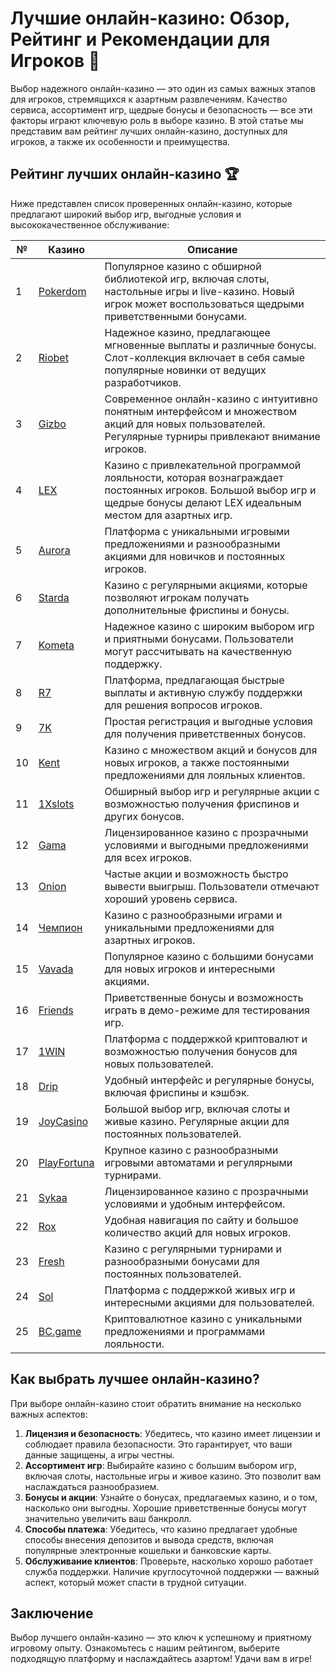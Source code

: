 # Лучшие онлайн-казино: Обзор, Рейтинг и Рекомендации для Игроков 🎰

Выбор надежного онлайн-казино — это один из самых важных этапов для игроков, стремящихся к азартным развлечениям. Качество сервиса, ассортимент игр, щедрые бонусы и безопасность — все эти факторы играют ключевую роль в выборе казино. В этой статье мы представим вам рейтинг лучших онлайн-казино, доступных для игроков, а также их особенности и преимущества.

## Рейтинг лучших онлайн-казино 🏆

Ниже представлен список проверенных онлайн-казино, которые предлагают широкий выбор игр, выгодные условия и высококачественное обслуживание:

| №  | Казино      | Описание                                                   |
|----|-------------|------------------------------------------------------------|
| 1  | [Pokerdom](https://brandplay.link/4k77v2yx) | Популярное казино с обширной библиотекой игр, включая слоты, настольные игры и live-казино. Новый игрок может воспользоваться щедрыми приветственными бонусами. |
| 2  | [Riobet](https://brandplay.link/7xBLTPyj) | Надежное казино, предлагающее мгновенные выплаты и различные бонусы. Слот-коллекция включает в себя самые популярные новинки от ведущих разработчиков. |
| 3  | [Gizbo](https://brandplay.link/bprXw4YV) | Современное онлайн-казино с интуитивно понятным интерфейсом и множеством акций для новых пользователей. Регулярные турниры привлекают внимание игроков. |
| 4  | [LEX](https://brandplay.link/zW4hdDFV) | Казино с привлекательной программой лояльности, которая вознаграждает постоянных игроков. Большой выбор игр и щедрые бонусы делают LEX идеальным местом для азартных игр. |
| 5  | [Aurora](https://10trafic-stat2.com/click/668546556bcc6313411604bd/6766/13032/subaccount) | Платформа с уникальными игровыми предложениями и разнообразными акциями для новичков и постоянных игроков. |
| 6  | [Starda](https://brandplay.link/fB7xwRFL) | Казино с регулярными акциями, которые позволяют игрокам получать дополнительные фриспины и бонусы. |
| 7  | [Kometa](https://brandplay.link/8ZymQJV8) | Надежное казино с широким выбором игр и приятными бонусами. Пользователи могут рассчитывать на качественную поддержку. |
| 8  | [R7](https://brandplay.link/bMd3Yjsw) | Платформа, предлагающая быстрые выплаты и активную службу поддержки для решения вопросов игроков. |
| 9  | [7K](https://brandplay.link/BvQyFShp) | Простая регистрация и выгодные условия для получения приветственных бонусов. |
| 10 | [Kent](https://brandplay.link/Fv2WP3js) | Казино с множеством акций и бонусов для новых игроков, а также постоянными предложениями для лояльных клиентов. |
| 11 | [1Xslots](https://brandplay.link/hSB1khtr) | Обширный выбор игр и регулярные акции с возможностью получения фриспинов и других бонусов. |
| 12 | [Gama](https://brandplay.link/j6NMKsDz) | Лицензированное казино с прозрачными условиями и выгодными предложениями для всех игроков. |
| 13 | [Onion](https://brandplay.link/zBGRVpQ9) | Частые акции и возможность быстро вывести выигрыш. Пользователи отмечают хороший уровень сервиса. |
| 14 | [Чемпион](https://temon-gter.cfd/go/lRq?p80412p304504pcc44t17455) | Казино с разнообразными играми и уникальными предложениями для азартных игроков. |
| 15 | [Vavada](https://vavadapartner.pro/?promo=ea5c9275-6854-4505-94fc-95ab18221945-linkb2) | Популярное казино с большими бонусами для новых игроков и интересными акциями. |
| 16 | [Friends](https://gofriends.vc/linkb2) | Приветственные бонусы и возможность играть в демо-режиме для тестирования игр. |
| 17 | [1WIN](https://brandplay.link/smXVpBbG) | Платформа с поддержкой криптовалют и возможностью получения бонусов для новых пользователей. |
| 18 | [Drip](https://drp-ircp01.com/c07e6a3db) | Удобный интерфейс и регулярные бонусы, включая фриспины и кэшбэк. |
| 19 | [JoyCasino](https://rpc30.call2me.pro/?/ru/registration?apkpop=0&partner=p24970p3291217pc98f) | Большой выбор игр, включая слоты и живые казино. Регулярные акции для постоянных пользователей. |
| 20 | [PlayFortuna](https://fortunapromo.net/alt/playfortuna/registration?0dc4a9362a71feb7e3f165fb8e766f70) | Крупное казино с разнообразными игровыми автоматами и регулярными турнирами. |
| 21 | [Sykaa](https://s-two-way.com/?source=linkb2&pid=30697) | Лицензированное казино с прозрачными условиями и удобным интерфейсом. |
| 22 | [Rox](https://rox-pvwfpjgcxe.com/cb1ee18a5) | Удобная навигация по сайту и большое количество акций для новых игроков. |
| 23 | [Fresh](https://fresh-eumwkxwao.com/c3f7b485d) | Казино с регулярными турнирами и разнообразными бонусами для постоянных пользователей. |
| 24 | [Sol](https://sol-mmtdzfbaco.com/cb2415bca) | Платформа с поддержкой живых игр и интересными акциями для пользователей. |
| 25 | [BC.game](https://partnerbcgame.com/dcc53d441) | Криптовалютное казино с уникальными предложениями и программами лояльности. |

## Как выбрать лучшее онлайн-казино?

При выборе онлайн-казино стоит обратить внимание на несколько важных аспектов:

1. **Лицензия и безопасность**: Убедитесь, что казино имеет лицензии и соблюдает правила безопасности. Это гарантирует, что ваши данные защищены, а игры честны.
2. **Ассортимент игр**: Выбирайте казино с большим выбором игр, включая слоты, настольные игры и живое казино. Это позволит вам наслаждаться разнообразием.
3. **Бонусы и акции**: Узнайте о бонусах, предлагаемых казино, и о том, насколько они выгодны. Хорошие приветственные бонусы могут значительно увеличить ваш банкролл.
4. **Способы платежа**: Убедитесь, что казино предлагает удобные способы внесения депозитов и вывода средств, включая популярные электронные кошельки и банковские карты.
5. **Обслуживание клиентов**: Проверьте, насколько хорошо работает служба поддержки. Наличие круглосуточной поддержки — важный аспект, который может спасти в трудной ситуации.

## Заключение

Выбор лучшего онлайн-казино — это ключ к успешному и приятному игровому опыту. Ознакомьтесь с нашим рейтингом, выберите подходящую платформу и наслаждайтесь азартом! Удачи вам в игре!
